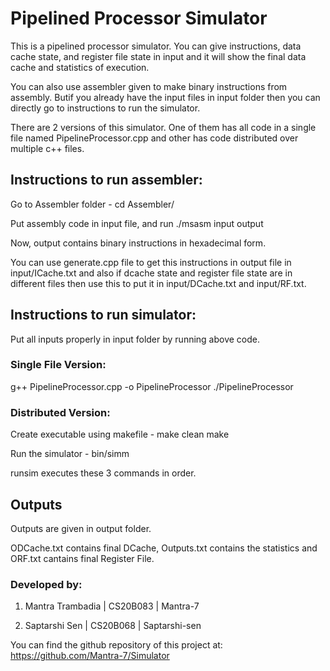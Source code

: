 # Pipelined Processor Simulator

This is a pipelined processor simulator. You can give instructions, data cache state, and register file state in input and it will show the final data cache and statistics of execution.

You can also use assembler given to make binary instructions from assembly. Butif you already have the input files in input folder then you can directly go to instructions to run the simulator. 

There are 2 versions of this simulator. One of them has all code in a single file named PipelineProcessor.cpp and other has code distributed over multiple c++ files.

## Instructions to run assembler:

Go to Assembler folder -
cd Assembler/

Put assembly code in input file, and run 
./msasm input output

Now, output contains binary instructions in hexadecimal form.

You can use generate.cpp file to get this instructions in output file in input/ICache.txt and also if dcache state and register file state are in different files then use this to put it in input/DCache.txt and input/RF.txt.

## Instructions to run simulator:

Put all inputs properly in input folder by running above code.

### Single File Version:

g++ PipelineProcessor.cpp -o PipelineProcessor
./PipelineProcessor

### Distributed Version:

Create executable using makefile -
make clean
make

Run the simulator -
bin/simm

runsim executes these 3 commands in order.

## Outputs

Outputs are given in output folder.

ODCache.txt contains final DCache, Outputs.txt contains the statistics and ORF.txt cantains final Register File.

### Developed by:

1. Mantra Trambadia | CS20B083 | Mantra-7

2. Saptarshi Sen    | CS20B068 | Saptarshi-sen

You can find the github repository of this project at: https://github.com/Mantra-7/Simulator